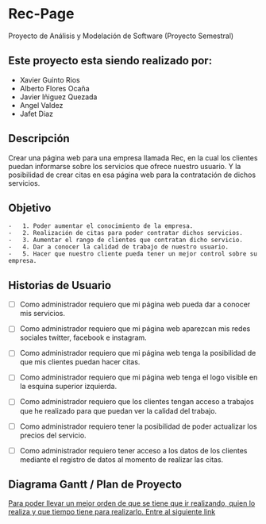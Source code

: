 # Rec-Page

Proyecto de Análisis y Modelación de Software (Proyecto Semestral)

## Este proyecto esta siendo realizado por:

-   Xavier Guinto Rios
-   Alberto Flores Ocaña
-   Javier Iñiguez Quezada
-   Angel Valdez
-   Jafet Diaz

## Descripción

Crear una página web para una empresa llamada Rec, en la cual los clientes puedan informarse sobre los servicios que ofrece nuestro usuario. Y la posibilidad de crear citas en esa página web para la contratación de dichos servicios.


## Objetivo

    -   1. Poder aumentar el conocimiento de la empresa.
    -   2. Realización de citas para poder contratar dichos servicios.
    -   3. Aumentar el rango de clientes que contratan dicho servicio.
    -   4. Dar a conocer la calidad de trabajo de nuestro usuario.
    -   5. Hacer que nuestro cliente pueda tener un mejor control sobre su empresa.

##  Historias de Usuario

-   [ ] Como administrador requiero que mi página web pueda dar a conocer mis servicios.
-   [ ] Como administrador requiero que mi página web aparezcan mis redes sociales twitter, facebook e instagram.
-   [ ] Como administrador requiero que mi página web tenga la posibilidad de que mis clientes puedan hacer citas.
-   [ ] Como administrador requiero que mi página web tenga el logo visible en la esquina superior izquierda.
-   [ ] Como administrador requiero que los clientes tengan acceso a trabajos que he realizado para que puedan ver la calidad del trabajo.
-   [ ] Como administrador requiero tener la posibilidad de poder actualizar los precios del servicio.
-   [ ] Como administrador requiero tener acceso a los datos de los clientes mediante el registro de datos al momento de realizar las citas.


## Diagrama Gantt / Plan de Proyecto

[Para poder llevar un mejor orden de que se tiene que ir realizando, quien lo realiza y que tiempo tiene para realizarlo. Entre al siguiente link](https://github.com/Xavatt/Rec-Page/blob/master/Proyecto%20Rec%20Diagrama%20Gantt.pdf)


